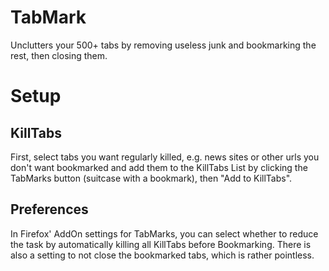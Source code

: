 TabMark
=======

Unclutters your 500+ tabs by removing useless junk and bookmarking the rest,
then closing them.

Setup
=====

KillTabs
--------

First, select tabs you want regularly killed, e.g. news sites or other urls
you don't want bookmarked and add them to the KillTabs List by clicking the
TabMarks button (suitcase with a bookmark), then "Add to KillTabs".

Preferences
-----------

In Firefox' AddOn settings for TabMarks, you can select whether to reduce the
task by automatically killing all KillTabs before Bookmarking.
There is also a setting to not close the bookmarked tabs, which is rather 
pointless.
